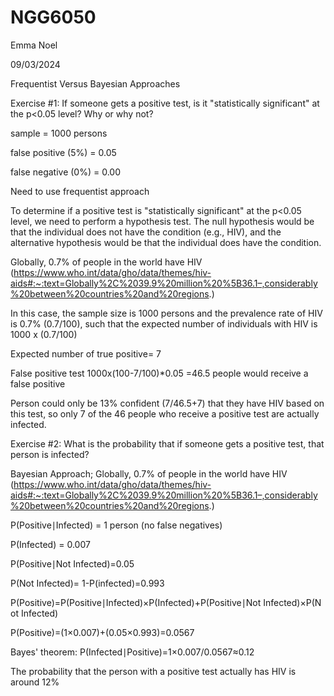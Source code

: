 # NGG6050
Emma Noel

09/03/2024

Frequentist Versus Bayesian Approaches


Exercise #1: If someone gets a positive test, is it "statistically significant" at the p<0.05 level? Why or why not?

sample = 1000 persons

false positive (5%) = 0.05 

false negative (0%) = 0.00

Need to use frequentist approach

To determine if a positive test is "statistically significant" at the p<0.05 level, we need to perform a hypothesis test. The null hypothesis would be that the individual does not have the condition (e.g., HIV), and the alternative hypothesis would be that the individual does have the condition.

Globally, 0.7% of people in the world have HIV (https://www.who.int/data/gho/data/themes/hiv-aids#:~:text=Globally%2C%2039.9%20million%20%5B36.1–,considerably%20between%20countries%20and%20regions.)

In this case, the sample size is 1000 persons and the prevalence rate of HIV is 0.7% (0.7/100), such that the expected number of individuals with HIV is  1000 x (0.7/100)

Expected number of true positive= 7

False positive test
1000x(100-7/100)*0.05
=46.5 people would receive a false positive 

Person could only be 13% confident (7/46.5+7) that they have HIV based on this test, so only 7 of the 46 people who receive a positive test are actually infected. 

Exercise #2: What is the probability that if someone gets a positive test, that person is infected?

Bayesian Approach; Globally, 0.7% of people in the world have HIV (https://www.who.int/data/gho/data/themes/hiv-aids#:~:text=Globally%2C%2039.9%20million%20%5B36.1–,considerably%20between%20countries%20and%20regions.)

P(Positive∣Infected) = 1 person (no false negatives) 

P(Infected) = 0.007

P(Positive∣Not Infected)=0.05

P(Not Infected)= 1-P(infected)=0.993

P(Positive)=P(Positive∣Infected)×P(Infected)+P(Positive∣Not Infected)×P(Not Infected) 

P(Positive)=(1×0.007)+(0.05×0.993)=0.0567

Bayes' theorem:  P(Infected∣Positive)=1×0.007/0.0567≈0.12

The probability that the person with a positive test actually has HIV is around 12% 
